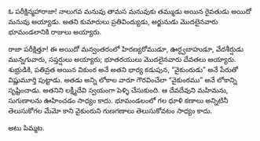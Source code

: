 ﻿ఓ పరీక్షిన్మహారాజా! నాలుగవ మనువు తామస మనువుకు తమ్ముడు అయిన రైవతుడు అయిదో మనువు అయ్యాడు. అతని కుమారులు ప్రతివింద్యుడు, అర్జునుడు మొదలైనవారు భూమండలానికి రాజులు అయ్యారు. 

రాజా పరీక్షిత్తూ! ఈ అయిదో మన్వంతరంలో హిరణ్యరోముడూ, ఊర్ధ్వబాహుడూ, వేదశీర్షుడు మున్నగువారు, సప్తర్షులు అయ్యారు; భూతరయులు మొదలైనవారు దేవతలు అయ్యారు. శుభ్రుడికి, పతివ్రత అయిన వికుంఠ అనే అతని భార్య కడుపున, “వైకుంఠుడు” అనే పేరుతో విష్ణుమూర్తి పుట్టాడు. అతడు అన్ని లోకాల వారూ గౌరవించేలా “వైకుంఠము” అనే లోకాన్ని సృష్టించాడు. అతనిని లక్ష్మీదేవి స్వయంగా పెళ్ళి చేసుకుంది. ఆ దేవదేవుని మహిమను, సుగుణాలను ఊహించడం సాధ్యం కాదు. భూమండలంలో గల ధూళి కణాలు అన్నిటినీ తెలుసుకోగల మేమో కాని వైకుంఠుని గుణగణాలు తెలుసుకోవటం సాధ్యం కాదు. 

అటు పిమ్మట. 

